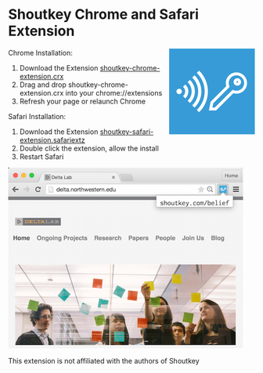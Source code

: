 # Shoutkey Chrome and Safari Extension

<img align="right" src="https://raw.githubusercontent.com/NUDelta/shoutkey-chrome-extension/master/chrome-extension/images/icon172.png">

Chrome Installation:

1. Download the Extension [shoutkey-chrome-extension.crx](https://raw.githubusercontent.com/NUDelta/shoutkey-chrome-extension/master/dist/shoutkey-chrome-extension.crx)
2. Drag and drop shoutkey-chrome-extension.crx into your chrome://extensions
3. Refresh your page or relaunch Chrome

Safari Installation:

1. Download the Extension [shoutkey-safari-extension.safariextz](https://raw.githubusercontent.com/NUDelta/shoutkey-chrome-extension/master/dist/shoutkey-safari-extension.safariextz)
2. Double click the extension, allow the install
3. Restart Safari

![x](https://raw.githubusercontent.com/NUDelta/shoutkey-chrome-extension/master/chrome-extension/images/demo.png "")


This extension is not affiliated with the authors of Shoutkey